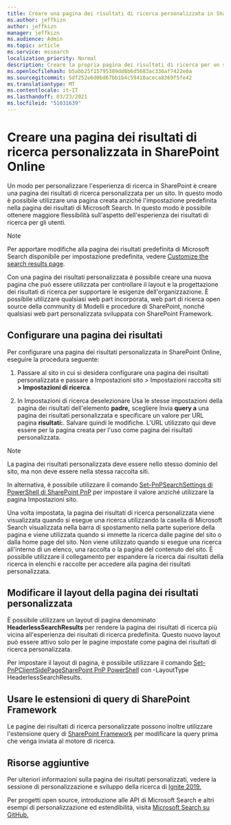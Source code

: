```yaml
---
title: Creare una pagina dei risultati di ricerca personalizzata in SharePoint Online
ms.author: jeffkizn
author: jeffkizn
manager: jeffkizn
ms.audience: Admin
ms.topic: article
ms.service: mssearch
localization_priority: Normal
description: Creare la propria pagina dei risultati di ricerca per un sito di SharePoint Online
ms.openlocfilehash: b5abb25f15795389dd8b6d5683ac336af7422e0a
ms.sourcegitcommit: 5df252e6d0bd67bb1b4c59418aceca8369f5fe42
ms.translationtype: MT
ms.contentlocale: it-IT
ms.lasthandoff: 03/23/2021
ms.locfileid: "51031639"
---
```

# <a name="create-a-custom-search-results-page-in-sharepoint-online"></a>Creare una pagina dei risultati di ricerca personalizzata in SharePoint Online

Un modo per personalizzare l'esperienza di ricerca in SharePoint è creare una pagina dei risultati di ricerca personalizzata per un sito. In questo modo è possibile utilizzare una pagina creata anziché l'impostazione predefinita nella pagina dei risultati di Microsoft Search. In questo modo è possibile ottenere maggiore flessibilità sull'aspetto dell'esperienza dei risultati di ricerca per gli utenti.

>[!NOTE]
> Per apportare modifiche alla pagina dei risultati predefinita di Microsoft Search disponibile per impostazione predefinita, vedere [Customize the search results page](customize-search-page.md).

Con una pagina dei risultati personalizzata è possibile creare una nuova pagina che può essere utilizzata per controllare il layout e la progettazione dei risultati di ricerca per supportare le esigenze dell'organizzazione. È possibile utilizzare qualsiasi web part incorporata, web part di ricerca open source della community di Modelli e procedure di SharePoint, nonché qualsiasi web part personalizzata sviluppata con SharePoint Framework.

## <a name="configure-a-results-page"></a>Configurare una pagina dei risultati

Per configurare una pagina dei risultati personalizzata in SharePoint Online, eseguire la procedura seguente:

1. Passare al sito in cui si desidera configurare una pagina dei risultati personalizzata e passare a Impostazioni sito > Impostazioni raccolta siti **> Impostazioni di ricerca**.

2. In Impostazioni di ricerca deselezionare Usa le stesse impostazioni della pagina dei risultati dell'elemento **padre,** scegliere Invia **query a** una pagina dei risultati personalizzata e specificare un valore per URL pagina **risultati:**. Salvare quindi le modifiche. L'URL utilizzato qui deve essere per la pagina creata per l'uso come pagina dei risultati personalizzata.

>[!NOTE]
> La pagina dei risultati personalizzata deve essere nello stesso dominio del sito, ma non deve essere nella stessa raccolta siti.  

In alternativa, è possibile utilizzare il comando [Set-PnPSearchSettings di PowerShell di SharePoint PnP](/powershell/module/sharepoint-pnp/set-pnpsearchsettings?view=sharepoint-ps) per impostare il valore anziché utilizzare la pagina Impostazioni sito.

Una volta impostata, la pagina dei risultati di ricerca personalizzata viene visualizzata quando si esegue una ricerca utilizzando la casella di Microsoft Search visualizzata nella barra di spostamento nella parte superiore della pagina e viene utilizzata quando si immette la ricerca dalle pagine del sito o dalla home page del sito. Non viene utilizzato quando si esegue una ricerca all'interno di un elenco, una raccolta o la pagina del contenuto del sito. È possibile utilizzare il collegamento per espandere la ricerca dai risultati della ricerca in elenchi e raccolte per accedere alla pagina dei risultati personalizzata.

## <a name="change-the-layout-of-your-custom-results-page"></a>Modificare il layout della pagina dei risultati personalizzata

È possibile utilizzare un layout di pagina denominato **HeaderlessSearchResults** per rendere la pagina dei risultati di ricerca più vicina all'esperienza dei risultati di ricerca predefinita. Questo nuovo layout può essere attivo solo per le pagine impostate come pagina dei risultati di ricerca personalizzata.

Per impostare il layout di pagina, è possibile utilizzare il comando [Set-PnPClientSidePageSharePoint PnP PowerShell](/powershell/module/sharepoint-pnp/set-pnpclientsidepage?view=sharepoint-ps) con -LayoutType HeaderlessSearchResults.

## <a name="use-sharepoint-framework-query-extensions"></a>Usare le estensioni di query di SharePoint Framework

Le pagine dei risultati di ricerca personalizzate possono inoltre utilizzare l'estensione query di [SharePoint Framework](/sharepoint/dev/spfx/building-search-extensions) per modificare la query prima che venga inviata al motore di ricerca.

## <a name="additional-resources"></a>Risorse aggiuntive

Per ulteriori informazioni sulla pagina dei risultati personalizzati, vedere la sessione di personalizzazione e sviluppo della ricerca di [Ignite 2019.](https://myignite.techcommunity.microsoft.com/sessions/85238?source=sessions)

Per progetti open source, introduzione alle API di Microsoft Search e altri esempi di personalizzazione ed estendibilità, visita [Microsoft Search su GitHub.](https://github.com/microsoft-search)